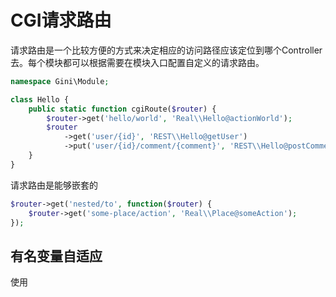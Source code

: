 # CGI请求路由

请求路由是一个比较方便的方式来决定相应的访问路径应该定位到哪个Controller去。每个模块都可以根据需要在模块入口配置自定义的请求路由。

```php
namespace Gini\Module;

class Hello {
    public static function cgiRoute($router) {
        $router->get('hello/world', 'Real\\Hello@actionWorld');
        $router
            ->get('user/{id}', 'REST\\Hello@getUser')
            ->put('user/{id}/comment/{comment}', 'REST\\Hello@postComment');
    }
}
```

请求路由是能够嵌套的

```php
$router->get('nested/to', function($router) {
    $router->get('some-place/action', 'Real\\Place@someAction');
});
```

## 有名变量自适应

使用 



